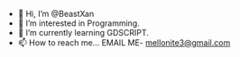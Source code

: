 - 👋 Hi, I’m @BeastXan
- 👀 I’m interested in Programming.
- 🌱 I’m currently learning GDSCRIPT.
- 📫 How to reach me...
EMAIL ME- mellonite3@gmail.com

<!---
BeastXan/BeastXan is a ✨ special ✨ repository because its `README.md` (this file) appears on your GitHub profile.
You can click the Preview link to take a look at your changes.
--->
